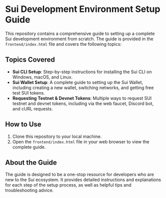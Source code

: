 # Sui Development Environment Setup Guide

This repository contains a comprehensive guide to setting up a complete Sui development environment from scratch. The guide is provided in the `frontend/index.html` file and covers the following topics:

## Topics Covered

*   **Sui CLI Setup**: Step-by-step instructions for installing the Sui CLI on Windows, macOS, and Linux.
*   **Sui Wallet Setup**: A complete guide to setting up the Sui Wallet, including creating a new wallet, switching networks, and getting free test SUI tokens.
*   **Requesting Testnet & Devnet Tokens**: Multiple ways to request SUI testnet and devnet tokens, including via the web faucet, Discord bot, and cURL requests.

## How to Use

1.  Clone this repository to your local machine.
2.  Open the `frontend/index.html` file in your web browser to view the complete guide.

## About the Guide

The guide is designed to be a one-stop resource for developers who are new to the Sui ecosystem. It provides detailed instructions and explanations for each step of the setup process, as well as helpful tips and troubleshooting advice.